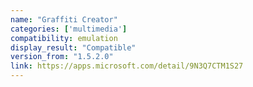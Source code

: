 ```yaml
---
name: "Graffiti Creator"
categories: ['multimedia']
compatibility: emulation
display_result: "Compatible"
version_from: "1.5.2.0"
link: https://apps.microsoft.com/detail/9N3Q7CTM1S27
---
```

